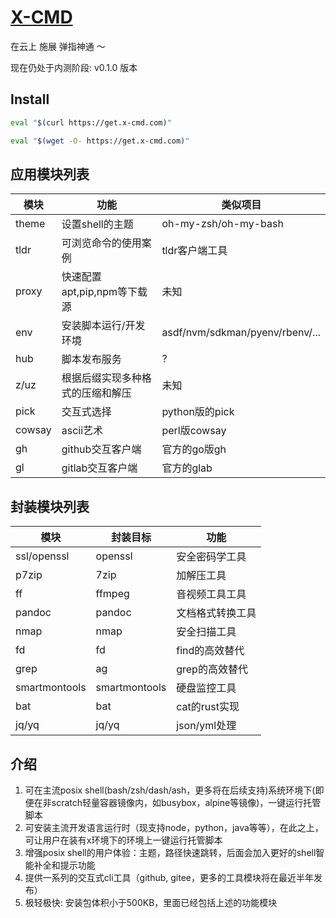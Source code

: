 # [X-CMD](https://x-cmd.com/zh)

在云上 施展 弹指神通 ～

现在仍处于内测阶段: v0.1.0 版本

## Install

```bash
eval "$(curl https://get.x-cmd.com)"
```

```bash
eval "$(wget -O- https://get.x-cmd.com)"
```

## 应用模块列表

| 模块 | 功能 | 类似项目 |
| --- | --- | --- |
| theme | 设置shell的主题  | oh-my-zsh/oh-my-bash |
| tldr | 可浏览命令的使用案例  | tldr客户端工具 |
| proxy | 快速配置apt,pip,npm等下载源 | 未知 |
| env | 安装脚本运行/开发环境  | asdf/nvm/sdkman/pyenv/rbenv/... |
| hub | 脚本发布服务 | ? |
| z/uz | 根据后缀实现多种格式的压缩和解压  | 未知 |
| pick | 交互式选择 | python版的pick |
| cowsay | ascii艺术 | perl版cowsay |
| gh | github交互客户端  | 官方的go版gh |
| gl | gitlab交互客户端 | 官方的glab |

## 封装模块列表

| 模块 | 封装目标 | 功能 |
| -- | -- | -- |
| ssl/openssl | openssl | 安全密码学工具 |
| p7zip | 7zip | 加解压工具 |
| ff | ffmpeg | 音视频工具工具 |
| pandoc | pandoc | 文档格式转换工具 |
| nmap | nmap | 安全扫描工具 |
| fd | fd | find的高效替代 |
| grep | ag | grep的高效替代 |
| smartmontools | smartmontools | 硬盘监控工具 |
| bat | bat | cat的rust实现 |
| jq/yq | jq/yq | json/yml处理 |


## 介绍

1. 可在主流posix shell(bash/zsh/dash/ash，更多将在后续支持)系统环境下(即便在非scratch轻量容器镜像内，如busybox，alpine等镜像)，一键运行托管脚本
2. 可安装主流开发语言运行时（现支持node，python，java等等），在此之上，可让用户在装有x环境下的环境上一键运行托管脚本
3. 增强posix shell的用户体验：主题，路径快速跳转，后面会加入更好的shell智能补全和提示功能
4. 提供一系列的交互式cli工具（github, gitee，更多的工具模块将在最近半年发布）
5. 极轻极快: 安装包体积小于500KB，里面已经包括上述的功能模块
